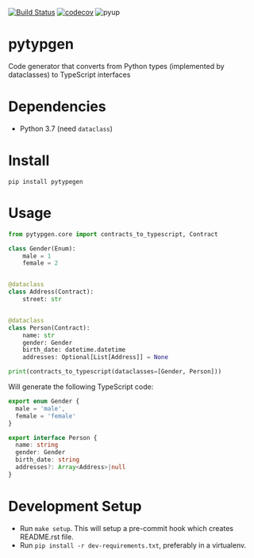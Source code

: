 [![Build Status](https://travis-ci.org/conanfanli/pytypegen.svg?branch=master)](https://travis-ci.org/conanfanli/pytypegen)
[![codecov](https://codecov.io/gh/conanfanli/pytypegen/branch/master/graph/badge.svg)](https://codecov.io/gh/conanfanli/pytypegen)
![pyup](https://pyup.io/repos/github/conanfanli/pytypegen/shield.svg)


# pytypgen
Code generator that converts from Python types (implemented by dataclasses) to TypeScript interfaces

# Dependencies
- Python 3.7 (need `dataclass`)

# Install
`pip install pytypegen`

# Usage
```python
from pytypgen.core import contracts_to_typescript, Contract

class Gender(Enum):
    male = 1
    female = 2


@dataclass
class Address(Contract):
    street: str


@dataclass
class Person(Contract):
    name: str
    gender: Gender
    birth_date: datetime.datetime
    addresses: Optional[List[Address]] = None

print(contracts_to_typescript(dataclasses=[Gender, Person]))
```
Will generate the following TypeScript code:
```TypeScript
export enum Gender {
  male = 'male',
  female = 'female'
}

export interface Person {
  name: string
  gender: Gender
  birth_date: string
  addresses?: Array<Address>|null
}
```

# Development Setup
- Run `make setup`. This will setup a pre-commit hook which creates README.rst file.
- Run `pip install -r dev-requirements.txt`, preferably in a virtualenv.

